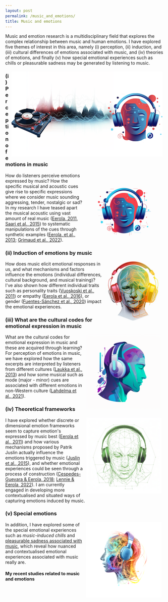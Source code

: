 ```yaml
---
layout: post
permalink: /music_and_emotions/
title: Music and emotions
---
```


<style>
 .wrap {
   float: right; 
   margin: 5px;
  }
</style>

Music and emotion research is a multidisciplinary field that explores the complex relationship between music and human emotions. I have explored five themes of interest in this area, namely (i) perception, (ii) induction, and (iii) cultural differences of emotions associated with music, and (iv)
 theories of emotions, and finally (v) how special emotional experiences such as chills or pleasurable sadness may be generated by listening to music.

<div class="wrap">
    <img src="../images/github_io.006.png" alt="Music and emotions"/>
</div>

### (i) Perception of emotions in music

<img align="right" src="../images/tuomaseerola_in_white_background_happy_emotional_human_head_wit_98af2b56-ec4c-4a0c-86e3-a38e4e16a996.png" width=240 alt="Emotion and music perception" hspace="8"/>

How do listeners perceive emotions expressed by music? How the specific musical and acoustic cues give rise to specific expressions where we consider music sounding aggressing, tender, nostalgic or sad? In my research I have teased apart the musical acoustic using vast amount of real music ([Eerola, 2011](https://doi.org/10.1080/09298215.2011.602195), [Saari et al., 2015](http://doi.org/10.1109/TAFFC.2015.2462841)) to systematic manipulations of the cues through synthetic examples ([Eerola, et al., 2013](http://doi.org/10.3389/fpsyg.2013.00487); [Grimaud et al., 2022](http://doi.org/https://doi.org/10.1177/20592043211061745)).


### (ii) Induction of emotions by music

<img align="right" src="../images/tuomaseerola_in_white_background_wireframe_silhoutte.png" width=180 alt="Induction of emotions via music" hspace="8"/>

How does music elicit emotional responses in us, and what mechanisms and factors influence the emotions (individual differences, cultural background, and musical training)? I've also shown how different individual traits such as personality traits ([Vuoskoski et al., 2011](https://doi.org/10.1177/1029864911403367)) or empathy ([Eerola et al., 2016](http://doi.org/10.3389/fpsyg.2016.01176)), or gender ([Fuentes-Sánchez et al., 2020](https://doi.org/10.1177/0305735620958464)) impact the emotional experiences. 

### (iii) What are the cultural codes for emotional expression in music

<img align="right" src="../images/tuomaseerola_in_white_background_sad_emotional_human_head_with__7430a38e-3c0c-4ddb-a494-3cb8e5311acd.png" width=240 alt="Culture, emotions and music" hspace="8"/>

What are the cultural codes for emotional expression in music and these are acquired through learning? For perception of emotions in music, we have explored how the same excerpts are interpreted by listeners from different cultures ([Laukka et al., 2013](https://doi.org/10.1037/a0031388)) and how some musical such as mode (major - minor) cues are associated with different emotions in non-Western culture ([Lahdelma et al., 2021](http://doi.org/https://doi.org/10.1111/nyas.14655)).

### (iv) Theoretical frameworks

<img align="right" src="../images/tuomaseerola_in_white_background_wireframe_silhoutte_of_a_sad_e_e1bb0cc5-6ec1-432d-9676-e735dd84d719.png" width=240 alt="Music and emotion induction theories" hspace="8"/>

I have explored whether discrete or dimensional emotion frameworks seem to capture emotion's expressed by music best ([Eerola et al., 2011](http://doi.org/10.1177/0305735610362821)) and how various mechanisms proposed by Patrik Juslin actually influence the emotions triggered by music ([Juslin et al., 2015](http://doi.org/10.5406/amerjpsyc.128.3.0281)), and whether emotional experiences could be seen through a process of construction ([Cespedes-Guevara & Eerola, 2018](https://www.frontiersin.org/article/10.3389/fpsyg.2018.00215); [Lennie & Eerola, 2022](https://doi.org/10.3389/fpsyg.2022.822264)). I am currently engaged in developing more contextualised and situated ways of capturing emotions induced by music.

### (v) Special emotions

<img align="right" src="../images/tuomaseerola_in_white_background_wireframe_silhoutte_of_a_human_11173567-858c-487a-a323-87bd7d3c8580.png" width=240 alt="Special emotional experiences related to music" hspace="8"/>

In addition, I have explored some of the special emotional experiences such as _music-induced chills_ and [pleasurable sadness associated with music](https://theconversation.com/why-sad-songs-say-so-much-to-some-people-but-not-others-65365), which reveal how nuanced and contextualised emotional experiences associated with music really are. 


#### My recent studies related to music and emotions

<script src="https://bibbase.org/show?bib=https%3A%2F%2Ftuomaseerola.github.io%2FEerola.bib&commas=true&jsonp=1&authorFirst=true&filter=keywords:Music & emotion\b&limit=8&theme=simple&hidemenu=true"></script>
